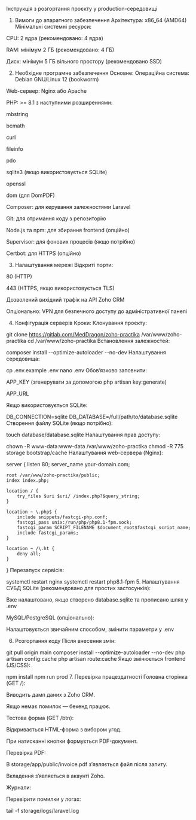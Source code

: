 Інструкція з розгортання проєкту у production-середовищі
1. Вимоги до апаратного забезпечення
   Архітектура: x86_64 (AMD64)
   Мінімальні системні ресурси:

CPU: 2 ядра (рекомендовано: 4 ядра)

RAM: мінімум 2 ГБ (рекомендовано: 4 ГБ)

Диск: мінімум 5 ГБ вільного простору (рекомендовано SSD)

2. Необхідне програмне забезпечення
   Основне:
   Операційна система: Debian GNU/Linux 12 (bookworm)

Web-сервер: Nginx або Apache

PHP: >= 8.1 з наступними розширеннями:

mbstring

bcmath

curl

fileinfo

pdo

sqlite3 (якщо використовується SQLite)

openssl

dom (для DomPDF)

Composer: для керування залежностями Laravel

Git: для отримання коду з репозиторію

Node.js та npm: для збирання frontend (опційно)

Supervisor: для фонових процесів (якщо потрібно)

Certbot: для HTTPS (опційно)

3. Налаштування мережі
   Відкриті порти:

80 (HTTP)

443 (HTTPS, якщо використовується TLS)

Дозволений вихідний трафік на API Zoho CRM

Опціонально: VPN для безпечного доступу до адміністративної панелі

4. Конфігурація серверів
   Кроки:
   Клонування проєкту:

git clone https://gitlab.com/MedDragon/zoho-practika /var/www/zoho-practika
cd /var/www/zoho-practika
Встановлення залежностей:

composer install --optimize-autoloader --no-dev
Налаштування середовища:

cp .env.example .env
nano .env
Обов’язково заповнити:

APP_KEY (згенерувати за допомогою php artisan key:generate)

APP_URL

Якщо використовується SQLite:

DB_CONNECTION=sqlite
DB_DATABASE=/full/path/to/database.sqlite
Створення файлу SQLite (якщо потрібно):

touch database/database.sqlite
Налаштування прав доступу:

chown -R www-data:www-data /var/www/zoho-practika
chmod -R 775 storage bootstrap/cache
Налаштування web-сервера (Nginx):

server {
listen 80;
server_name your-domain.com;

    root /var/www/zoho-practika/public;
    index index.php;

    location / {
        try_files $uri $uri/ /index.php?$query_string;
    }

    location ~ \.php$ {
        include snippets/fastcgi-php.conf;
        fastcgi_pass unix:/run/php/php8.1-fpm.sock;
        fastcgi_param SCRIPT_FILENAME $document_root$fastcgi_script_name;
        include fastcgi_params;
    }

    location ~ /\.ht {
        deny all;
    }
}
Перезапуск сервісів:

systemctl restart nginx
systemctl restart php8.1-fpm
5. Налаштування СУБД
   SQLite (рекомендовано для простих застосунків):

Вже налаштовано, якщо створено database.sqlite та прописано шлях у .env

MySQL/PostgreSQL (опціонально):

Налаштовується звичайним способом, змінити параметри у .env

6. Розгортання коду
   Після внесення змін:

git pull origin main
composer install --optimize-autoloader --no-dev
php artisan config:cache
php artisan route:cache
Якщо змінюється frontend (JS/CSS):

npm install
npm run prod
7. Перевірка працездатності
   Головна сторінка (GET /):

Виводить дамп даних з Zoho CRM.

Якщо немає помилок — бекенд працює.

Тестова форма (GET /btn):

Відкривається HTML-форма з вибором угод.

При натисканні кнопки формується PDF-документ.

Перевірка PDF:

В storage/app/public/invoice.pdf з’являється файл після запиту.

Вкладення з’являється в акаунті Zoho.

Журнали:

Перевірити помилки у логах:

tail -f storage/logs/laravel.log
